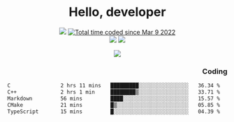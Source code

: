 # <div align='center' >Hello, developer</div>

<div align='center'>
  <a ><img src="https://img.shields.io/badge/dynamic/json?url=https%3A%2F%2Fapi.swo.moe%2Fstats%2Fgithub%2FFree-Aaron-Li&query=count&color=181717&label=GitHub&labelColor=282c34&logo=github&suffix=+follows&cacheSeconds=3600"></a>
  <a href="https://wakatime.com/@fe40087f-8eae-48dc-9950-ad0633db1591"><img src="https://wakatime.com/badge/user/fe40087f-8eae-48dc-9950-ad0633db1591.svg" alt="Total time coded since Mar 9 2022" /></a>
</div>
<div align='center'>
  <a><img src="https://img.shields.io/badge/Rookie-blue?style=plastic&logo=c&logoColor=blue&labelColor=7a6d56"></a>
  <a><img src="https://img.shields.io/badge/Rookie-blue?style=plastic&logo=c%2B%2B&logoColor=blue&labelColor=7a6d56"></a> 
</div>

<p align="center">
  <img src="https://readme-typing-svg.demolab.com/?lines=你好!+开发者;Hello!+ developer&font=Fira%20Code&center=true&width=380&height=50&duration=4000&pause=1000">
</p>


<div align='right'>
  <h3>Coding</h3>
</div>

<!--START_SECTION:waka-->

```txt
C                2 hrs 11 mins   █████████░░░░░░░░░░░░░░░░   36.34 %
C++              2 hrs 1 min     ████████▒░░░░░░░░░░░░░░░░   33.71 %
Markdown         56 mins         ████░░░░░░░░░░░░░░░░░░░░░   15.57 %
CMake            21 mins         █▒░░░░░░░░░░░░░░░░░░░░░░░   05.85 %
TypeScript       15 mins         █░░░░░░░░░░░░░░░░░░░░░░░░   04.39 %
```

<!--END_SECTION:waka-->




